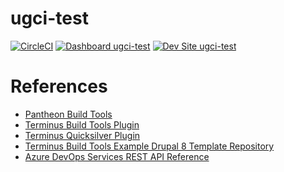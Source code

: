 # ugci-test

[![CircleCI](https://circleci.com/gh/abanuog/ugci-test.svg?style=shield)](https://circleci.com/gh/abanuog/ugci-test)
[![Dashboard ugci-test](https://img.shields.io/badge/dashboard-ugci_test-yellow.svg)](https://dashboard.pantheon.io/sites/3ee3f72c-c712-492e-8ccb-e11e968cb7a9#dev/code)
[![Dev Site ugci-test](https://img.shields.io/badge/site-ugci_test-blue.svg)](http://dev-ugci-test.pantheonsite.io/)

# References

- [Pantheon Build Tools](https://pantheon.io/docs/guides/build-tools)
- [Terminus Build Tools Plugin](https://github.com/pantheon-systems/terminus-build-tools-plugin)
- [Terminus Quicksilver Plugin](https://github.com/pantheon-systems/terminus-quicksilver-plugin)
- [Terminus Build Tools Example Drupal 8 Template Repository](https://github.com/pantheon-systems/example-drops-8-composer)
- [Azure DevOps Services REST API Reference](https://docs.microsoft.com/en-us/rest/api/azure/devops/?view=azure-devops-rest-5.1)